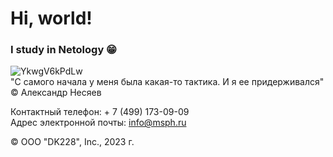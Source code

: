 # Hi, world!
### I study in Netology 😁
![YkwgV6kPdLw](https://github.com/Draigo231/test/assets/140915715/eda237f2-34cf-4a1c-a440-6b3d17736aa6) <br /> "С самого начала у меня была какая-то тактика. И я ее придерживался" © Александр Несяев

Контактный телефон: + 7 (499) 173-09-09 <br /> Адрес электронной почты: info@msph.ru

© ООО "DK228", Inc., 2023 г.
